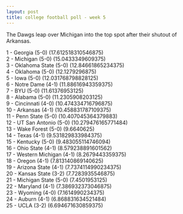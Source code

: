 ```yaml
---
layout: post
title: college football poll - week 5
---
```


The Dawgs leap over Michigan into the top spot after their shutout of Arkansas.

1 - Georgia (5-0) (17.612518310546875)  
2 - Michigan (5-0) (15.0433349609375)  
3 - Oklahoma State (5-0) (12.84661865234375)  
4 - Oklahoma (5-0) (12.1279296875)  
5 - Iowa (5-0) (12.031768798828125)  
6 - Notre Dame (4-1) (11.88616943359375)  
7 - BYU (5-0) (11.61376953125)  
8 - Alabama (5-0) (11.2305908203125)  
9 - Cincinnati (4-0) (10.474334716796875)  
10 - Arkansas (4-1) (10.458831787109375)  
11 - Penn State (5-0) (10.407045364379883)  
12 - UT San Antonio (5-0) (10.279476165771484)  
13 - Wake Forest (5-0) (9.6640625)  
14 - Texas (4-1) (9.531829833984375)  
15 - Kentucky (5-0) (9.483055114746094)  
16 - Ohio State (4-1) (8.579238891601562)  
17 - Western Michigan (4-1) (8.2679443359375)  
18 - Oregon (4-1) (7.813140869140625)  
19 - Arizona State (4-1) (7.7374114990234375)  
20 - Kansas State (3-2) (7.7283935546875)  
21 - Michigan State (5-0) (7.4501953125)  
22 - Maryland (4-1) (7.386932373046875)  
23 - Wyoming (4-0) (7.1614990234375)  
24 - Auburn (4-1) (6.868831634521484)  
25 - UCLA (3-2) (6.694671630859375)  
